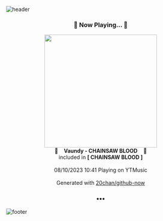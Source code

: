 ![header](https://capsule-render.vercel.app/api?type=wave&height=170&section=header&fontColor=090707&fontAlignX=45&fontAlignY=65&fontSize=100)

<h3 align="center">🎵 Now Playing... 🎵</h3>
<p align="center">
  <a href="https://music.youtube.com/watch?v=wiJO_OgsyPE">
    <img width="300" src="https://lh3.googleusercontent.com/W81_17KOxCj0kwgM-lR7Z-20xwTQsgpoMBPJ9k1ieR9CAOkpEQlvl5F5aQ2qq-RT9PJZSmCWANIRxIGGkg">
  </a>
  <br>
  🎵&nbsp&nbsp&nbsp <b>Vaundy - CHAINSAW BLOOD</b> &nbsp&nbsp&nbsp🎵
  <br>
  included in <b>[ CHAINSAW BLOOD ]</b>
  
  <br />
  <br />
  08/10/2023 10:41 Playing on YTMusic
  <br />
  <br />
  Generated with <a href="https://github.com/20chan/github-now">20chan/github-now</a>
</p>

<h3 align="center">•••</h3>

![footer](https://capsule-render.vercel.app/api?type=wave&height=150&section=footer)
